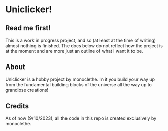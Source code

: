 # Uniclicker!

## Read me first!
This is a work in progress project, and so (at least at the time of writing) almost nothing is finished. The docs below do not reflect how the project is at the moment and are more just an outline of what I want it to be.

## About
Uniclicker is a hobby project by monoclethe. In it you build your way up from the fundamental building blocks of the universe all the way up to grandiose creations!

## Credits
As of now (9/10/2023), all the code in this repo is created exclusively by monoclethe.